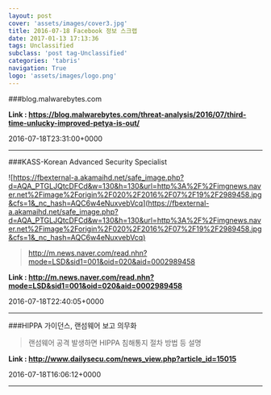 ```yaml
---
layout: post
cover: 'assets/images/cover3.jpg'
title: 2016-07-18 Facebook 정보 스크랩
date: 2017-01-13 17:13:36
tags: Unclassified
subclass: 'post tag-Unclassified'
categories: 'tabris'
navigation: True
logo: 'assets/images/logo.png'
---
```


###blog.malwarebytes.com

**Link : <https://blog.malwarebytes.com/threat-analysis/2016/07/third-time-unlucky-improved-petya-is-out/>**

2016-07-18T23:31:00+0000

---

###KASS-Korean Advanced Security Specialist

![https://fbexternal-a.akamaihd.net/safe_image.php?d=AQA_PTGLJQtcDFCd&w=130&h=130&url=http%3A%2F%2Fimgnews.naver.net%2Fimage%2Forigin%2F020%2F2016%2F07%2F19%2F2989458.jpg&cfs=1&_nc_hash=AQC6w4eNuxvebVcq](https://fbexternal-a.akamaihd.net/safe_image.php?d=AQA_PTGLJQtcDFCd&w=130&h=130&url=http%3A%2F%2Fimgnews.naver.net%2Fimage%2Forigin%2F020%2F2016%2F07%2F19%2F2989458.jpg&cfs=1&_nc_hash=AQC6w4eNuxvebVcq)

>http://m.news.naver.com/read.nhn?mode=LSD&sid1=001&oid=020&aid=0002989458

**Link : <http://m.news.naver.com/read.nhn?mode=LSD&sid1=001&oid=020&aid=0002989458>**

2016-07-18T22:40:05+0000

---

###HIPPA 가이던스, 랜섬웨어 보고 의무화

>랜섬웨어 공격 발생하면 HIPPA 침해통지 절차 방법 등 설명

**Link : <http://www.dailysecu.com/news_view.php?article_id=15015>**

2016-07-18T16:06:12+0000

---

